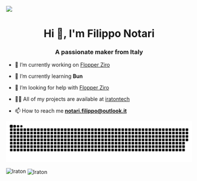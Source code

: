![](https://komarev.com/ghpvc/?username=lraton&color=green)

<h1 align="center">Hi 👋, I'm Filippo Notari</h1>
<h3 align="center">A passionate maker from Italy</h3>

- 🔭 I’m currently working on [Flopper Ziro](https://github.com/lraton/FlopperZiro)

- 🌱 I’m currently learning **Bun**

- 🤝 I’m looking for help with [Flopper Ziro](https://github.com/lraton/FlopperZiro)

- 👨‍💻 All of my projects are available at [iratontech](https://iratontech.blogspot.com/)

- 📫 How to reach me **notari.filippo@outlook.it**

<img src="https://github.com/lraton/lraton/blob/output/snake.svg" alt="Snake animation" />

<p><img align="left" src="https://github-readme-stats.vercel.app/api/top-langs?username=lraton&show_icons=true&locale=en&layout=compact&theme=synthwave" alt="lraton" /></p>

<p>&nbsp;<img align="center" src="https://github-readme-stats.vercel.app/api?username=lraton&show_icons=true&locale=en&theme=synthwave&rank_icon=github" alt="lraton" /></p>
